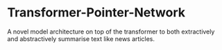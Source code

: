 # Transformer-Pointer-Network
A novel model architecture on top of the transformer to both extractively and abstractively summarise text like news articles.

